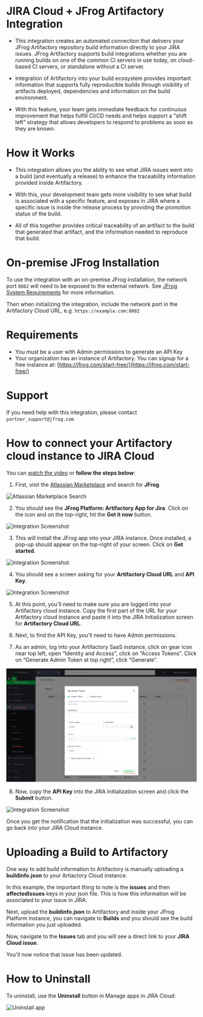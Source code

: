 # JIRA Cloud + JFrog Artifactory Integration

* This integration creates an automated connection that delivers your JFrog Artifactory repository build information directly to your JIRA issues. JFrog Artifactory supports build integrations whether you are running builds on one of the common CI servers in use today, on cloud-based CI servers, or standalone without a CI server.

* Integration of Artifactory into your build ecosystem provides important information that supports fully reproducible builds through visibility of artifacts deployed, dependencies and information on the build environment.

* With this feature, your team gets immediate feedback for continuous improvement that helps fulfill CI/CD needs and helps support a "shift left" strategy that allows developers to respond to problems as soon as they are known.

# How it Works

* This integration allows you the ability to see what JIRA issues went into a build (and eventually a release) to enhance the traceability information provided inside Artifactory.  

* With this, your development team gets more visibility to see what build is associated with a specific feature, and exposes in JIRA where a specific issue is inside the release process by providing the promotion status of the build.

* All of this together provides critical traceability of an artifact to the build that generated that artifact, and the information needed to reproduce that build.

# On-premise JFrog Installation

To use the integration with an on-premise JFrog installation, the network port `8082` will need to be exposed to the external network. See [JFrog System Requirements](https://www.jfrog.com/confluence/display/JFROG/System+Requirements#SystemRequirements-RequirementsMatrix) for more information.

Then when initializing the integration, include the network port in the Artifactory Cloud URL, e.g. `https://example.com:8082`

# Requirements

* You must be a user with Admin permissions to generate an API Key
* Your organization has an instance of Artifactory. You can signup for a free instance at: [https://jfrog.com/start-free/](https://jfrog.com/start-free/)

# Support
If you need help with this integration, please contact `partner_support@jfrog.com`

# How to connect your Artifactory cloud instance to JIRA Cloud

You can [watch the video](https://drive.google.com/file/d/1l_oBI5m66uPvv2woZtAZpS2l9CRhLXAQ/view) or **follow the steps below**:

1. First, visit the [Atlassian Marketplace](https://marketplace.atlassian.com/search?query=JFrog) and search for **JFrog**.

![Atlassian Marketplace Search](https://github.com/jfrog/partner-integrations/blob/main/img/img1.png?raw=true)

2. You should see the **JFrog Platform: Artifactory App for Jira**. Click on the icon and on the top-right, hit the **Get it now** button.

![Integration Screenshot](https://github.com/jfrog/partner-integrations/blob/main/jira/images/image3.png?raw=true)

3. This will install the JFrog app into your JIRA instance. Once installed, a pop-up should appear on the top-right of your screen. Click on **Get started**.

![Integration Screenshot](https://github.com/jfrog/partner-integrations/blob/main/jira/images/image2.png?raw=true)

4. You should see a screen asking for your **Artifactory Cloud URL** and **API Key**.

![Integration Screenshot](https://github.com/jfrog/partner-integrations/blob/main/jira/images/image5.png?raw=true)

5. At this point, you'll need to make sure you are logged into your Artifactory cloud instance. Copy the first part of the URL for your Artifactory cloud instance and paste it into the JIRA Initialization screen for **Artifactory Cloud URL**.

6. Next, to find the API Key, you'll need to have Admin permissions.

7. As an admin, log into your Artifactory SaaS instance, click on gear icon near top left, open “Identity and Access”, click on “Access Tokens”. Click on “Generate Admin Token at top right”, click “Generate”.

![Integration Screenshot](https://github.com/jfrog/partner-integrations/blob/main/jira/images/image1.png?raw=true)

8. Now, copy the **API Key** into the JIRA Initialization screen and click the **Submit** button.

![Integration Screenshot](https://github.com/jfrog/partner-integrations/blob/main/jira/images/image6.png?raw=true)

Once you get the notification that the initialization was successful, you can go back into your JIRA Cloud instance.

# Uploading a Build to Artifactory

One way to add build information to Artifactory is manually uploading a **buildinfo.json** to your Artiactory Cloud instance.

In this example, the important thing to note is the  **issues** and then **affectedIssues** keys in your json file. This is how this information will be associated to your issue in JIRA.

Next, upload the **buildinfo.json** to Artifactory and inside your JFrog Platform instance, you can navigate to **Builds** and you should see the build information you just uploaded.

Now, navigate to the **Issues** tab and you will see a direct link to your **JIRA Cloud issue**.

You'll now notice that issue has been updated.

# How to Uninstall

To uninstall, use the **Uninstall** button in Manage apps in JIRA Cloud:

![Uninstall app](https://github.com/jfrog/partner-integrations/blob/main/img/jira_image.png?raw=true)
